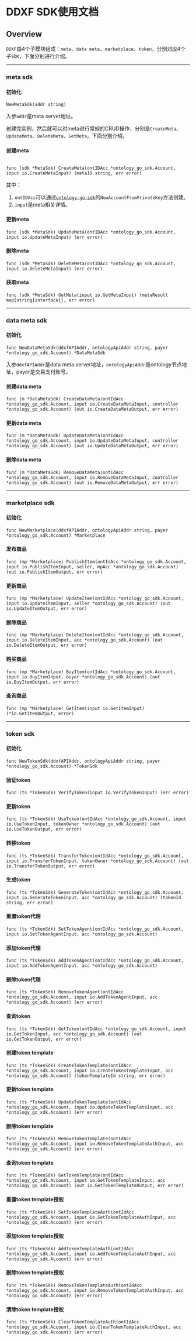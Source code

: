 # DDXF SDK使用文档

## Overview

`DDXF`由4个子模块组成：`meta`、`data meta`、`marketplace`、`token`，分别对应4个子`SDK`，下面分别进行介绍。


------------------------------------------------

### meta sdk

#### 初始化

```golang
NewMetaSdk(addr string)
```
入参`addr`是meta server地址。

创建完实例，然后就可以对meta进行常规的CRUD操作，分别是`CreateMeta`、`UpdateMeta`、`DeleteMeta`、`GetMeta`，下面分别介绍。

#### 创建meta

```golang

func (sdk *MetaSdk) CreateMeta(ontIDAcc *ontology_go_sdk.Account, input io.CreateMetaInput) (metaID string, err error)
```

其中：
1. `ontIDAcc`可以通过[`ontology-go-sdk`](https://github.com/ontio/ontology-go-sdk)的`NewAccountFromPrivateKey`方法创建。
2. `input`是meta相关详情。

#### 更新meta

```golang
func (sdk *MetaSdk) UpdateMeta(ontIDAcc *ontology_go_sdk.Account, input io.UpdateMetaInput) (err error) 
```


#### 删除meta

```golang
func (sdk *MetaSdk) DeleteMeta(ontIDAcc *ontology_go_sdk.Account, input io.DeleteMetaInput) (err error)
```

#### 获取meta

```golang
func (sdk *MetaSdk) GetMeta(input io.GetMetaInput) (metaResult map[string]interface{}, err error)
```
------------------------------------------------

### data meta sdk

#### 初始化

```golang
func NewDataMetaSdk(ddxfAPIAddr, ontologyApiAddr string, payer *ontology_go_sdk.Account) *DataMetaSdk
```
入参`ddxfAPIAddr`是data meta server地址，`ontologyApiAddr`是ontology节点地址，payer是交易支付账号。

#### 创建data meta

```golang
func (m *DataMetaSdk) CreateDataMeta(ontIdAcc *ontology_go_sdk.Account, input io.CreateDataMetaInput, controller *ontology_go_sdk.Account) (out io.CreateDataMetaOutput, err error)
```

#### 更新data meta

```golang
func (m *DataMetaSdk) UpdateDataMeta(ontIdAcc *ontology_go_sdk.Account, input io.UpdateDataMetaInput, controller *ontology_go_sdk.Account) (out io.UpdateDataMetaOutput, err error)
```

#### 删除data meta

```golang
func (m *DataMetaSdk) RemoveDataMeta(ontIdAcc *ontology_go_sdk.Account, input io.RemoveDataMetaInput, controller *ontology_go_sdk.Account) (out io.RemoveDataMetaOutput, err error)
```

------------------------------------------------

### marketplace sdk

#### 初始化

```golang
func NewMarketplace(ddxfAPIAddr, ontologyApiAddr string, payer *ontology_go_sdk.Account) *Marketplace
```


#### 发布商品

```golang
func (mp *Marketplace) PublishItem(ontIdAcc *ontology_go_sdk.Account, input io.PublishItemInput, seller, mpAcc *ontology_go_sdk.Account) (out io.PublishItemOutput, err error)
```

#### 更新商品

```golang
func (mp *Marketplace) UpdateItem(ontIdAcc *ontology_go_sdk.Account, input io.UpdateItemInput, seller *ontology_go_sdk.Account) (out io.UpdateItemOutput, err error)
```

#### 删除商品

```golang
func (mp *Marketplace) DeleteItem(ontIdAcc *ontology_go_sdk.Account, input io.DeleteItemInput, acc *ontology_go_sdk.Account) (out io.DeleteItemOutput, err error)
```

#### 购买商品

```golang
func (mp *Marketplace) BuyItem(ontIdAcc *ontology_go_sdk.Account, input io.BuyItemInput, buyer *ontology_go_sdk.Account) (out io.BuyItemOutput, err error)
```

#### 查询商品

```golang
func (mp *Marketplace) GetItem(input io.GetItemInput) (*io.GetItemOutput, error)
```

------------------------------------------------

### token sdk

#### 初始化

```golang
func NewTokenSdk(ddxfAPIAddr, ontologyApiAddr string, payer *ontology_go_sdk.Account) *TokenSdk
```

#### 验证token

```golang
func (ts *TokenSdk) VerifyToken(input io.VerifyTokenInput) (err error) 
```

#### 更新token

```golang
func (ts *TokenSdk) UseToken(ontIdAcc *ontology_go_sdk.Account, input io.UseTokenInput, tokenOwner *ontology_go_sdk.Account) (out io.UseTokenOutput, err error)
```

#### 转移token
```golang
func (ts *TokenSdk) TransferToken(ontIdAcc *ontology_go_sdk.Account, input io.TransferTokenInput, tokenOwner *ontology_go_sdk.Account) (out io.TransferTokenOutput, err error)
```

#### 生成token

```golang
func (ts *TokenSdk) GenerateToken(ontIdAcc *ontology_go_sdk.Account, input io.GenerateTokenInput, acc *ontology_go_sdk.Account) (tokenId string, err error)
```

#### 重置token代理

```golang
func (ts *TokenSdk) SetTokenAgent(ontIdAcc *ontology_go_sdk.Account, input io.SetTokenAgentInput, acc *ontology_go_sdk.Account)
```

#### 添加token代理

```golang
func (ts *TokenSdk) AddTokenAgent(ontIdAcc *ontology_go_sdk.Account, input io.AddTokenAgentInput, acc *ontology_go_sdk.Account)
```

#### 删除token代理

```golang
func (ts *TokenSdk) RemoveTokenAgent(ontIdAcc *ontology_go_sdk.Account, input io.AddTokenAgentInput, acc *ontology_go_sdk.Account) (err error)
```

#### 查询token

```golang
func (ts *TokenSdk) GetToken(ontIdAcc *ontology_go_sdk.Account, input io.GetTokenInput, acc *ontology_go_sdk.Account) (out io.GetTokenOutput, err error)
```


#### 创建token template

```golang
func (ts *TokenSdk) CreateTokenTemplate(ontIdAcc *ontology_go_sdk.Account, input io.CreateTokenTemplateInput, acc *ontology_go_sdk.Account) (tokenTemplateId string, err error)
```

#### 更新token template

```golang
func (ts *TokenSdk) UpdateTokenTemplate(ontIdAcc *ontology_go_sdk.Account, input io.UpdateTokenTemplateInput, acc *ontology_go_sdk.Account) (err error)
```


#### 删除token template

```golang
func (ts *TokenSdk) RemoveTokenTemplate(ontIdAcc *ontology_go_sdk.Account, input io.RemoveTokenTemplateAuthInput, acc *ontology_go_sdk.Account) (err error)
```

#### 查询token template

```golang
func (ts *TokenSdk) GetTokenTemplate(ontIdAcc *ontology_go_sdk.Account, input io.GetTokenTemplateInput, acc *ontology_go_sdk.Account) (out io.GetTokenTemplateOutput, err error)
```

#### 重置token template授权

```golang
func (ts *TokenSdk) SetTokenTemplateAuth(ontIdAcc *ontology_go_sdk.Account, input io.SetTokenTemplateAuthInput, acc *ontology_go_sdk.Account) (err error)
```

#### 添加token template授权

```golang
func (ts *TokenSdk) AddTokenTemplateAuth(ontIdAcc *ontology_go_sdk.Account, input io.AddTokenTemplateAuthInput, acc *ontology_go_sdk.Account) (err error)
```

#### 删除token template授权

```golang
func (ts *TokenSdk) RemoveTokenTemplateAuth(ontIdAcc *ontology_go_sdk.Account, input io.RemoveTokenTemplateAuthInput, acc *ontology_go_sdk.Account) (err error)
```

#### 清除token template授权

```golang
func (ts *TokenSdk) ClearTokenTemplateAuth(ontIdAcc *ontology_go_sdk.Account, input io.ClearTokenTemplateAuthInput, acc *ontology_go_sdk.Account) (err error)
```
